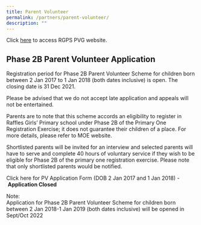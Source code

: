 ```yaml
---
title: Parent Volunteer
permalink: /partners/parent-volunteer/
description: ""
---
```

Click [here](http://www.rgpspvg.org/) to access RGPS PVG website. 

Phase 2B Parent Volunteer Application
-------------------------------------

  
Registration period for Phase 2B Parent Volunteer Scheme for children born between 2 Jan 2017 to 1 Jan 2018 (both dates inclusive) is open. The closing date is 31 Dec 2021.  
  
Please be advised that we do not accept late application and appeals will not be entertained.  
  
Parents are to note that this scheme accords an eligibility to register in Raffles Girls’ Primary school under Phase 2B of the Primary One  
Registration Exercise; it does not guarantee their children of a place. For more details, please refer to MOE website.  
  
Shortlisted parents will be invited for an interview and selected parents will have to serve and complete 40 hours of voluntary service if they wish to be eligible for Phase 2B of the primary one registration exercise. Please note that only shortlisted parents would be notified.  
  
Click here for PV Application Form (DOB 2 Jan 2017 and 1 Jan 2018) - **Application Closed**  
  
Note:  
Application for Phase 2B Parent Volunteer Scheme for children born between 2 Jan 2018-1 Jan 2019 (both dates inclusive) will be opened in Sept/Oct 2022